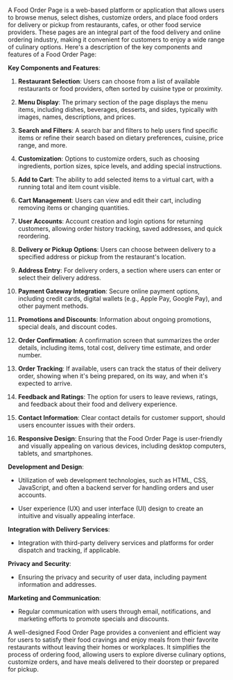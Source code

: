A Food Order Page is a web-based platform or application that allows users to browse menus, select dishes, customize orders, and place food orders for delivery or pickup from restaurants, cafes, or other food service providers. These pages are an integral part of the food delivery and online ordering industry, making it convenient for customers to enjoy a wide range of culinary options. Here's a description of the key components and features of a Food Order Page:

**Key Components and Features**:

1. **Restaurant Selection**: Users can choose from a list of available restaurants or food providers, often sorted by cuisine type or proximity.

2. **Menu Display**: The primary section of the page displays the menu items, including dishes, beverages, desserts, and sides, typically with images, names, descriptions, and prices.

3. **Search and Filters**: A search bar and filters to help users find specific items or refine their search based on dietary preferences, cuisine, price range, and more.

4. **Customization**: Options to customize orders, such as choosing ingredients, portion sizes, spice levels, and adding special instructions.

5. **Add to Cart**: The ability to add selected items to a virtual cart, with a running total and item count visible.

6. **Cart Management**: Users can view and edit their cart, including removing items or changing quantities.

7. **User Accounts**: Account creation and login options for returning customers, allowing order history tracking, saved addresses, and quick reordering.

8. **Delivery or Pickup Options**: Users can choose between delivery to a specified address or pickup from the restaurant's location.

9. **Address Entry**: For delivery orders, a section where users can enter or select their delivery address.

10. **Payment Gateway Integration**: Secure online payment options, including credit cards, digital wallets (e.g., Apple Pay, Google Pay), and other payment methods.

11. **Promotions and Discounts**: Information about ongoing promotions, special deals, and discount codes.

12. **Order Confirmation**: A confirmation screen that summarizes the order details, including items, total cost, delivery time estimate, and order number.

13. **Order Tracking**: If available, users can track the status of their delivery order, showing when it's being prepared, on its way, and when it's expected to arrive.

14. **Feedback and Ratings**: The option for users to leave reviews, ratings, and feedback about their food and delivery experience.

15. **Contact Information**: Clear contact details for customer support, should users encounter issues with their orders.

16. **Responsive Design**: Ensuring that the Food Order Page is user-friendly and visually appealing on various devices, including desktop computers, tablets, and smartphones.

**Development and Design**:

- Utilization of web development technologies, such as HTML, CSS, JavaScript, and often a backend server for handling orders and user accounts.

- User experience (UX) and user interface (UI) design to create an intuitive and visually appealing interface.

**Integration with Delivery Services**:

- Integration with third-party delivery services and platforms for order dispatch and tracking, if applicable.

**Privacy and Security**:

- Ensuring the privacy and security of user data, including payment information and addresses.

**Marketing and Communication**:

- Regular communication with users through email, notifications, and marketing efforts to promote specials and discounts.

A well-designed Food Order Page provides a convenient and efficient way for users to satisfy their food cravings and enjoy meals from their favorite restaurants without leaving their homes or workplaces. It simplifies the process of ordering food, allowing users to explore diverse culinary options, customize orders, and have meals delivered to their doorstep or prepared for pickup.
